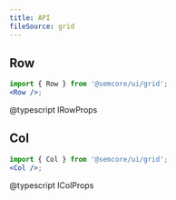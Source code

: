 ```yaml
---
title: API
fileSource: grid
---
```


## Row

```jsx
import { Row } from '@semcore/ui/grid';
<Row />;
```

@typescript IRowProps

## Col

```jsx
import { Col } from '@semcore/ui/grid';
<Col />;
```

@typescript IColProps
